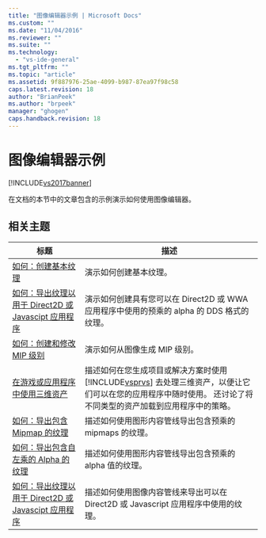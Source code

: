 ```yaml
---
title: "图像编辑器示例 | Microsoft Docs"
ms.custom: ""
ms.date: "11/04/2016"
ms.reviewer: ""
ms.suite: ""
ms.technology: 
  - "vs-ide-general"
ms.tgt_pltfrm: ""
ms.topic: "article"
ms.assetid: 9f887976-25ae-4099-b987-87ea97f98c58
caps.latest.revision: 18
author: "BrianPeek"
ms.author: "brpeek"
manager: "ghogen"
caps.handback.revision: 18
---
```

# 图像编辑器示例
[!INCLUDE[vs2017banner](../code-quality/includes/vs2017banner.md)]

在文档的本节中的文章包含的示例演示如何使用图像编辑器。  
  
## 相关主题  
  
|标题|描述|  
|--------|--------|  
|[如何：创建基本纹理](../Topic/How%20to:%20Create%20a%20Basic%20Texture.md)|演示如何创建基本纹理。|  
|[如何：导出纹理以用于 Direct2D 或 Javascipt 应用程序](../Topic/How%20to:%20Export%20a%20Texture%20for%20Use%20with%20Direct2D%20or%20Javascipt%20Apps.md)|演示如何创建具有您可以在 Direct2D 或 WWA 应用程序中使用的预乘的 alpha 的 DDS 格式的纹理。|  
|[如何：创建和修改 MIP 级别](../Topic/How%20to:%20Create%20and%20Modify%20MIP%20Levels.md)|演示如何从图像生成 MIP 级别。|  
|[在游戏或应用程序中使用三维资产](../designers/using-3-d-assets-in-your-game-or-app.md)|描述如何在您生成项目或解决方案时使用 [!INCLUDE[vsprvs](../code-quality/includes/vsprvs_md.md)] 去处理三维资产，以便让它们可以在您的应用程序中随时使用。  还讨论了将不同类型的资产加载到应用程序中的策略。|  
|[如何：导出包含 Mipmap 的纹理](../designers/how-to-export-a-texture-that-contains-mipmaps.md)|描述如何使用图形内容管线导出包含预乘的 mipmaps 的纹理。|  
|[如何：导出包含自左乘的 Alpha 的纹理](../designers/how-to-export-a-texture-that-has-premultiplied-alpha.md)|描述如何使用图形内容管线导出包含预乘的 alpha 值的纹理。|  
|[如何：导出纹理以用于 Direct2D 或 Javascipt 应用程序](../Topic/How%20to:%20Export%20a%20Texture%20for%20Use%20with%20Direct2D%20or%20Javascipt%20Apps.md)|描述如何使用图像内容管线来导出可以在 Direct2D 或 Javascript 应用程序中使用的纹理。|